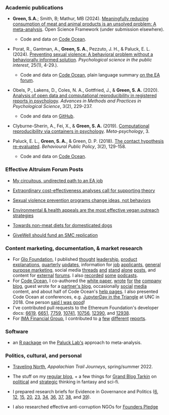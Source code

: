 ### Academic publications

-   **Green, S.A.**; Smith, B; Mathur, MB (2024). [Meaningfully reducing consumption of meat and animal products is an unsolved problem: A meta-analysis](https://osf.io/a7g95/). Open Science Framework (under submission elsewhere).

    -   Code and data on [Code Ocean](https://doi.org/10.24433/CO.6020578.v2).

<!-- -->

-   Porat, R., Gantman, A., **Green, S. A.**, Pezzuto, J. H., & Paluck, E. L. (2024). [Preventing sexual violence: A behavioral problem without a behaviorally informed solution](https://doi.org/10.1177/15291006231221978). *Psychological science in the public interest*, 25(1), 4-29.).

    -   Code and data on [Code Ocean](https://doi.org/10.24433/CO.5471833.v2), plain language summary [on the EA forum](https://forum.effectivealtruism.org/posts/uWh8N5DtbSLsuuTzL/sexual-violence-prevention-programs-change-ideas-not).

-   Obels, P., Lakens, D., Coles, N. A., Gottfried, J., & **Green, S. A.** (2020). [Analysis of open data and computational reproducibility in registered reports in psychology](https://doi.org/10.1177/2515245920918872). *Advances in Methods and Practices in Psychological Science*, 3(2), 229-237.

    -   Code and data on [GitHub](https://github.com/Lakens/reproducing_registered_reports).

-   Clyburne-Sherin, A., Fei, X., & **Green, S. A.** (2019). [Computational reproducibility via containers in psychology](https://conferences.lnu.se/index.php/metapsychology/article/view/892). *Meta-psychology*, 3.

-   Paluck, E. L., **Green, S. A.**, & Green, D. P. (2018). [The contact hypothesis re-evaluated](https://doi.org/10.1017/bpp.2018.25). *Behavioural Public Policy*, 3(2), 129-158.

    -   Code and data on [Code Ocean](https://doi.org/10.24433/CO.4024382.v7).

### Effective Altruism Forum Posts

-   [My circuitous, undirected path to an EA job](https://forum.effectivealtruism.org/posts/ekbCzxh2SfA64GrxD/my-circuitous-undirected-path-to-an-ea-job)

-   [Extraordinary cost-effectiveness analyses call for supporting theory](https://forum.effectivealtruism.org/posts/fuohDWSqhCHcZHqeD/extraordinary-cost-effectiveness-analyses-call-for)

-   [Sexual violence prevention programs change ideas, not behaviors](https://forum.effectivealtruism.org/posts/uWh8N5DtbSLsuuTzL/sexual-violence-prevention-programs-change-ideas-not)

-   [Environmental & health appeals are the most effective vegan outreach strategies](https://forum.effectivealtruism.org/posts/k9qqGZtmWz3x4yaaA/environmental-and-health-appeals-are-the-most-effective)

-   [Towards non-meat diets for domesticated dogs](https://forum.effectivealtruism.org/posts/zihL7a4xbTnCmuL2L/towards-non-meat-diets-for-domesticated-dogs)

-   [GiveWell should fund an SMC replication](https://forum.effectivealtruism.org/posts/E3nAGbeMoFnjpYawr/givewell-should-fund-an-smc-replication)

### Content marketing, documentation, & market research

-   For [Glo Foundation](https://www.glodollar.org/), I published [thought](https://web.archive.org/web/20240221111740/https://www.glodollar.org/articles/glo-zero-poverty-and-the-sdgs) [leadership](https://web.archive.org/web/20240221120127/https://www.glodollar.org/articles/why-glo-foundation-donates-to-givedirectly), [product](https://www.glodollar.org/articles/treasuries) [explanations](https://web.archive.org/web/20240221120343/https://www.glodollar.org/articles/givedirectly), [quarterly](https://www.glodollar.org/articles/glo-q1-2023-update) [updates](https://www.glodollar.org/articles/glo-q2-2023-update), information for [job](https://www.glodollar.org/articles/how-we-work-at-glo) [applicants](https://www.glodollar.org/articles/how-to-make-your-job-application-to-glo-stand-out), [general purpose marketing](https://web.archive.org/web/20231129055038/https://www.glodollar.org/articles/embedded-philanthropy), social media [threads](https://twitter.com/glodollar/status/1710360692812021898) [and](https://twitter.com/glodollar/status/1580906280599724032) [stand](https://twitter.com/glodollar/status/1711762918214148500) [alone](https://twitter.com/glodollar/status/1706318040592191520) [posts](https://twitter.com/glodollar/status/1651247136179122178), and content for [external](https://discuss.octant.app/t/glo-dollar-a-fiat-backed-stablecoin-embedded-with-philanthropy/51) [forums](https://forum.effectivealtruism.org/posts/EAiwxZN4Jiyup8d9G/glo-dollar-an-ethical-stablecoin-model-potential-impact-and). I also [recorded](https://open.spotify.com/episode/67sgAVvKCVnot4yrvs40az?si=16344f2dc1a948a9&nd=1) [some](https://www.cryptoaltruism.org/blog/crypto-altruism-podcast-episode-127-glo-and-the-life-you-can-save-how-blockchain-can-help-alleviate-extreme-poverty) [podcasts](https://podcasters.spotify.com/pod/show/watotocoding/episodes/Glo-Dollar---A-solution-to-extreme-poverty-e21m51q).
-   For [Code Ocean](https://codeocean.com/), I co-authored the [white paper](https://open.lnu.se/index.php/metapsychology/article/view/892), [wrote](https://medium.com/codeocean/two-welcome-innovations-in-liu-and-salganik-2019-successes-and-struggles-with-computational-b4ef1a4311f2) [for](https://medium.com/codeocean/five-reproducibility-lessons-from-a-year-of-reviewing-compute-capsules-de71729ebd8a) [the](https://medium.com/codeocean/nature-journals-pilot-with-code-ocean-a-developer-advocate-s-perspective-d1f9f35f896e) [company](https://medium.com/codeocean/multiple-languages-in-a-single-compute-capsule-e71719e448ab) [blog](https://medium.com/codeocean/stata-on-code-ocean-the-case-of-meta-ado-ac9c32be338a), guest wrote for a [partner's blog](https://www.cambridge.org/core/blog/2018/12/21/public-and-private-benefits-to-practicing-open-science/), occasionally [social](https://twitter.com/CodeOceanHQ/status/989193597294665729) [media](https://twitter.com/CodeOceanHQ/status/1024382224844632064) content, and about half of Code Ocean's [help pages](https://help.codeocean.com/en/). I also presented Code Ocean at conferences, e.g. [JupyterDay in the Triangle](https://twitter.com/GinnyGhezzo/status/1062409577101172736/photo/1) at UNC in 2018. One person [said I was good](https://twitter.com/KLA2010/status/912389868730372097)!
-   I've contributed pull requests to the Ethereum Foundation's developer docs: [6619](https://github.com/ethereum/ethereum-org-website/pull/6619), [6651](https://github.com/ethereum/ethereum-org-website/pull/6651), [7759](https://github.com/ethereum/ethereum-org-website/pull/7759), [10741](https://github.com/ethereum/ethereum-org-website/pull/10741), [10756](https://github.com/ethereum/ethereum-org-website/pull/10756), [12390](https://github.com/ethereum/ethereum-org-website/pull/12390), and [12938](https://github.com/ethereum/ethereum-org-website/pull/12938).
-   For [IMA Financial Group](https://imacorp.com/), I contributed to [a](https://imacorp.com/wp-content/uploads/2022/03/Q4_MIF_Cannabis_032222.pdf) [few](https://imacorp.com/wp-content/uploads/2022/01/Q4_MiF_Hospitality_012622.pdf) [different](https://imacorp.com/wp-content/uploads/2021/12/Q3_MIF_Real-Estate_122221.pdf) [reports](https://imacorp.com/insights-alerts-trends/hr-benefits-iats/hr-benefits-iats-april-06/).

### Software

-   an [R package](https://github.com/setgree/PaluckMetaSOP) on the [Paluck Lab's](https://psych.princeton.edu/people/elizabeth-levy-paluck) approach to meta-analysis.

### Politics, cultural, and personal

-   [Traveling North](https://journeys.appalachiantrail.org/issue/spring-summer-2022/traveling-north/), *Appalachian Trail Journeys*, spring/summer 2022.

-   The stuff on my [regular blog](https://setharielgreen.com/blog/), + a few things for [Grand Blog Tarkin](https://blogtarkin.wordpress.com/) on [political](https://blogtarkin.wordpress.com/2014/12/01/the-walking-dead-and-the-politics-of-apocalypse-fiction/) and [strategic](https://blogtarkin.wordpress.com/2013/11/01/enders-shadow-and-offense-defense-theory) thinking in fantasy and sci-fi.

-   I prepared research briefs for Evidence in Governance and Politics ([6](https://egap.org/resource/brief-06-voter-benchmarks-in-developing-countries/), [12](https://egap.org/resource/brief-12-attitudes-towards-immigrants-among-boston-area-commuters/), [15](https://egap.org/resource/brief-15-is-it-the-cash-or-condition-in-malawi/), [20](https://egap.org/resource/brief-20-is-vote-buying-effective/), [23](https://egap.org/resource/brief-23-discrimination-in-everyday-behavior/), [34](https://egap.org/resource/brief-34-violent-conflict-and-behavior-in-burundi/), [36](https://egap.org/resource/brief-36-face-to-face-interviews-cognitive-skill-and-non-response/), [37](https://egap.org/resource/brief-37-voter-and-candidate-response-to-political-debates/), [38](https://egap.org/resource/brief-38-diminishing-the-effectiveness-of-vote-buying-through-voter-education/), and [39](https://egap.org/resource/brief-39-attitudes-towards-risk-and-illegal-behavior/)).

-   I also researched effective anti-corruption NGOs for [Founders Pledge](https://www.founderspledge.com/)
